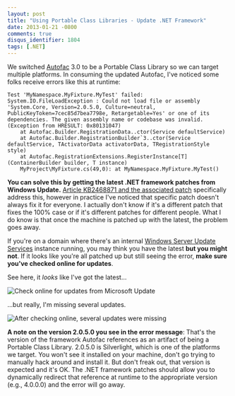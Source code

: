 ```yaml
---
layout: post
title: "Using Portable Class Libraries - Update .NET Framework"
date: 2013-01-21 -0800
comments: true
disqus_identifier: 1804
tags: [.NET]
---
```

We switched [Autofac](https://autofac.googlecode.com) 3.0 to be a
Portable Class Library so we can target multiple platforms. In consuming
the updated Autofac, I've noticed some folks receive errors like this at
runtime:

    Test 'MyNamespace.MyFixture.MyTest' failed: System.IO.FileLoadException : Could not load file or assembly 'System.Core, Version=2.0.5.0, Culture=neutral, PublicKeyToken=7cec85d7bea7798e, Retargetable=Yes' or one of its dependencies. The given assembly name or codebase was invalid. (Exception from HRESULT: 0x80131047)
        at Autofac.Builder.RegistrationData..ctor(Service defaultService)
        at Autofac.Builder.RegistrationBuilder`3..ctor(Service defaultService, TActivatorData activatorData, TRegistrationStyle style)
        at Autofac.RegistrationExtensions.RegisterInstance[T](ContainerBuilder builder, T instance)
        MyProject\MyFixture.cs(49,0): at MyNamespace.MyFixture.MyTest()

**You can solve this by getting the latest .NET framework patches from
Windows Update.** [Article KB2468871 and the associated
patch](http://support.microsoft.com/kb/2468871) specifically address
this, however in practice I've noticed that specific patch doesn't
always fix it for everyone. I actually don't know if it's a different
patch that fixes the 100% case or if it's different patches for
different people. What I do know is that once the machine is patched up
with the latest, the problem goes away.

If you're on a domain where there's an internal [Windows Server Update
Services](http://technet.microsoft.com/en-us/windowsserver/bb332157.aspx)
instance running, you may think you have the latest **but you might
not**. If it looks like you're all patched up but still seeing the
error, **make sure you've checked online for updates**.

See here, it *looks* like I've got the latest…

![Check online for updates from Microsoft
Update](https://hyqi8g.blu.livefilestore.com/y2pxnYzcIirjhirOiYHxkXQOXtXxaVRe4WWgPrCUKfU4XxsxCStK_syXUawcA0oes_aCr0fIt8F4RCzcQ1WZZZHcyOEwJC25c9t8wJuCuMH9Mw/20130121_wsus.png?psid=1)

…but really, I'm missing several updates.

![After checking online, several updates were
missing](https://hyqi8g.bl3302.livefilestore.com/y2pbUYiXetpadJ9MKI8egpYsn-BySQfjyXv9jGA00g-kfaFKuU_ZGDNZgMXXmTYJVbhtXjgHnqah6a1BHWqoKOft1kUNdFpZkIPnyNrcfwtxdg/20130121_wsus2.png?psid=1)

**A note on the version 2.0.5.0 you see in the error message**: That's
the version of the framework Autofac references as an artifact of being
a Portable Class Library. 2.0.5.0 is Silverlight, which is one of the
platforms we target. You won't see it installed on your machine, don't
go trying to manually hack around and install it. But don't freak out,
that version is expected and it's OK. The .NET framework patches should
allow you to dynamically redirect that reference at runtime to the
appropriate version (e.g., 4.0.0.0) and the error will go away.

